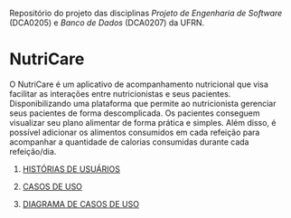 Repositório do projeto das disciplinas *Projeto de Engenharia de Software* (DCA0205) e *Banco de Dados* (DCA0207) da UFRN.


# NutriCare
O  NutriCare é um aplicativo de acompanhamento nutricional que visa facilitar as interações entre nutricionistas e seus pacientes. 
Disponibilizando uma plataforma que permite ao nutricionista gerenciar seus pacientes de forma descomplicada. 
Os pacientes conseguem visualizar seu plano alimentar de forma prática e simples. Além disso, é possível adicionar os alimentos consumidos em cada refeição para acompanhar a quantidade de calorias consumidas durante cada refeição/dia. 

1. [HISTÓRIAS DE USUÁRIOS](User_Stories.md)

2. [CASOS DE USO](Use_Cases.md) 

3. [DIAGRAMA DE CASOS DE USO](NutriCare_Diagram.md)
